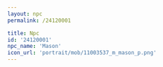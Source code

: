 ```yaml
---
layout: npc
permalink: /24120001

title: Npc
id: '24120001'
npc_name: 'Mason'
icon_url: 'portrait/mob/11003537_m_mason_p.png'
---
```

